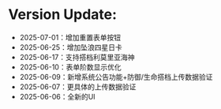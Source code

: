 # Version Update:
- 2025-07-01：增加重置表单按钮
- 2025-06-25：增加坠浪四星日卡
- 2025-06-17：支持搭档利莫里亚海神
- 2025-06-10：表单阶数显示优化
- 2025-06-09：新增系统公告功能+防御/生命搭档上传数据验证
- 2025-06-07：更具体的上传数据验证
- 2025-06-06：全新的UI
